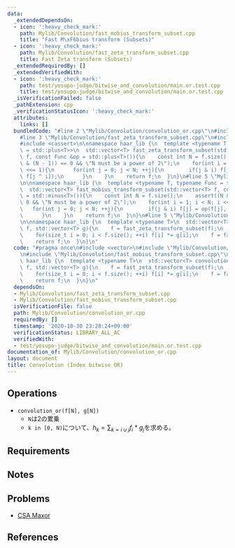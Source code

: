 ```yaml
---
data:
  _extendedDependsOn:
  - icon: ':heavy_check_mark:'
    path: Mylib/Convolution/fast_mobius_transform_subset.cpp
    title: "Fast M\xF6bius transform (Subsets)"
  - icon: ':heavy_check_mark:'
    path: Mylib/Convolution/fast_zeta_transform_subset.cpp
    title: Fast Zeta transform (Subsets)
  _extendedRequiredBy: []
  _extendedVerifiedWith:
  - icon: ':heavy_check_mark:'
    path: test/yosupo-judge/bitwise_and_convolution/main.or.test.cpp
    title: test/yosupo-judge/bitwise_and_convolution/main.or.test.cpp
  _isVerificationFailed: false
  _pathExtension: cpp
  _verificationStatusIcon: ':heavy_check_mark:'
  attributes:
    links: []
  bundledCode: "#line 2 \"Mylib/Convolution/convolution_or.cpp\"\n#include <vector>\n\
    #line 3 \"Mylib/Convolution/fast_zeta_transform_subset.cpp\"\n#include <functional>\n\
    #include <cassert>\n\nnamespace haar_lib {\n  template <typename T, typename Func\
    \ = std::plus<T>>\n  std::vector<T> fast_zeta_transform_subset(std::vector<T>\
    \ f, const Func &op = std::plus<T>()){\n    const int N = f.size();\n    assert((N\
    \ & (N - 1)) == 0 && \"N must be a power of 2\");\n    for(int i = 1; i < N; i\
    \ <<= 1){\n      for(int j = 0; j < N; ++j){\n        if(j & i) f[j] = op(f[j],\
    \ f[j ^ i]);\n      }\n    }\n    return f;\n  }\n}\n#line 5 \"Mylib/Convolution/fast_mobius_transform_subset.cpp\"\
    \n\nnamespace haar_lib {\n  template <typename T, typename Func = std::minus<T>>\n\
    \  std::vector<T> fast_mobius_transform_subset(std::vector<T> f, const Func &op\
    \ = std::minus<T>()){\n    const int N = f.size();\n    assert((N & (N - 1)) ==\
    \ 0 && \"N must be a power of 2\");\n    for(int i = 1; i < N; i <<= 1){\n   \
    \   for(int j = 0; j < N; ++j){\n        if(j & i) f[j] = op(f[j], f[j ^ i]);\n\
    \      }\n    }\n    return f;\n  }\n}\n#line 5 \"Mylib/Convolution/convolution_or.cpp\"\
    \n\nnamespace haar_lib {\n  template <typename T>\n  std::vector<T> convolution_or(std::vector<T>\
    \ f, std::vector<T> g){\n    f = fast_zeta_transform_subset(f);\n    g = fast_zeta_transform_subset(g);\n\
    \    for(size_t i = 0; i < f.size(); ++i) f[i] *= g[i];\n    f = fast_mobius_transform_subset(f);\n\
    \    return f;\n  }\n}\n"
  code: "#pragma once\n#include <vector>\n#include \"Mylib/Convolution/fast_zeta_transform_subset.cpp\"\
    \n#include \"Mylib/Convolution/fast_mobius_transform_subset.cpp\"\n\nnamespace\
    \ haar_lib {\n  template <typename T>\n  std::vector<T> convolution_or(std::vector<T>\
    \ f, std::vector<T> g){\n    f = fast_zeta_transform_subset(f);\n    g = fast_zeta_transform_subset(g);\n\
    \    for(size_t i = 0; i < f.size(); ++i) f[i] *= g[i];\n    f = fast_mobius_transform_subset(f);\n\
    \    return f;\n  }\n}\n"
  dependsOn:
  - Mylib/Convolution/fast_zeta_transform_subset.cpp
  - Mylib/Convolution/fast_mobius_transform_subset.cpp
  isVerificationFile: false
  path: Mylib/Convolution/convolution_or.cpp
  requiredBy: []
  timestamp: '2020-10-30 23:28:24+09:00'
  verificationStatus: LIBRARY_ALL_AC
  verifiedWith:
  - test/yosupo-judge/bitwise_and_convolution/main.or.test.cpp
documentation_of: Mylib/Convolution/convolution_or.cpp
layout: document
title: Convolution (Index bitwise OR)
---
```


## Operations

- `convolution_or(f[N], g[N])`
	- `N`は2の累乗
	- `k in [0, N)`について、$h_k = \sum_{k=i \cup j} f_i * g_j$を求める。

## Requirements

## Notes

## Problems

- [CSA Maxor](https://csacademy.com/contest/archive/task/maxor/)

## References
